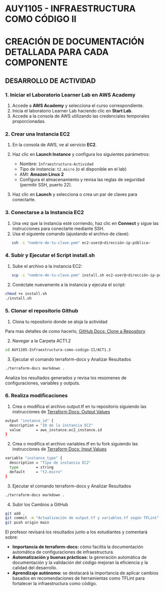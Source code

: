 # AUY1105 - INFRAESTRUCTURA COMO CÓDIGO II

# CREACIÓN DE DOCUMENTACIÓN DETALLADA PARA CADA COMPONENTE

## DESARROLLO DE ACTIVIDAD

### 1. Iniciar el Laboratorio Learner Lab en AWS Academy

1. Accede a **AWS Academy** y selecciona el curso correspondiente.  
2. Inicia el laboratorio Learner Lab haciendo clic en **Start Lab**.  
3. Accede a la consola de AWS utilizando las credenciales temporales proporcionadas.

### 2. Crear una Instancia EC2

1. En la consola de AWS, ve al servicio **EC2**.  
2. Haz clic en **Launch Instance** y configura los siguientes parámetros:
   - Nombre: `Infraestructura-Actividad`
   - Tipo de instancia: `t2.micro` (o el disponible en el lab)
   - AMI: **Amazon Linux 2**
   - Configura el almacenamiento y revisa las reglas de seguridad (permitir SSH, puerto 22).  

3. Haz clic en **Launch** y selecciona o crea un par de claves para conectarte.

### 3. Conectarse a la Instancia EC2

1. Una vez que la instancia esté corriendo, haz clic en **Connect** y sigue las instrucciones para conectarte mediante SSH.  
2. Usa el siguiente comando (ajustando el archivo de clave):

```bash
   ssh -i "nombre-de-tu-clave.pem" ec2-user@<dirección-ip-pública>
```

### 4. Subir y Ejecutar el Script install.sh
1. Sube el archivo a la instancia EC2:

```bash
   scp -i "nombre-de-tu-clave.pem" install.sh ec2-user@<dirección-ip-pública>:~
```

2. Conéctate nuevamente a la instancia y ejecuta el script:

```bash
chmod +x install.sh
./install.sh
```

### 5. Clonar el repositorio Github

1. Clona tu repositorio donde se aloja la actividad

Para mas detalles de como hacerlo, [GitHub Docs: Clone a Repository](https://docs.github.com/en/repositories/creating-and-managing-repositories/cloning-a-repository)

2. Navegar a la Carpeta ACT1.2
```bash
cd AUY1105-Infraestructura-como-codigo-II/ACT1.3
```

3. Ejecutar el comando terraform-docs y Analizar Resultados
```bash
./terraform-docs markdown .
```

Analiza los resultados generados y revisa los resúmenes de configuraciones, variables y outputs.

### 6. Realiza modificaciones

1. Crea o modifica el archivo output.tf en tu repositorio siguiendo las instrucciones de [Terraform Docs: Output Values](https://developer.hashicorp.com/terraform/language/values/outputs)

```bash
output "instance_id" {
  description = "ID de la instancia EC2"
  value       = aws_instance.ec2_instance.id
}
```

2. Crea o modifica el archivo variables.tf en tu fork siguiendo las instrucciones de [Terraform Docs: Input Values](https://developer.hashicorp.com/terraform/language/values/variables)

```bash
variable "instance_type" {
  description = "Tipo de instancia EC2"
  type        = string
  default     = "t2.micro"
}
```

3. Ejecutar el comando terraform-docs y Analizar Resultados
```bash
./terraform-docs markdown .
```

4. Subir los Cambios a GitHub
```bash
git add .
git commit -m "Actualización de output.tf y variables.tf según TFLint"
git push origin main
```

El profesor revisará los resultados junto a los estudiantes y comentará sobre:

- **Importancia de terraform-docs:** cómo facilita la documentación automática de configuraciones de infraestructura.
- **Automatización y buenas prácticas:** la generación automática de documentación y la validación del código mejoran la eficiencia y la calidad del desarrollo.
- **Aprendizaje autónomo:** se destacará la importancia de aplicar cambios basados en recomendaciones de herramientas como TFLint para fortalecer la infraestructura como código.
